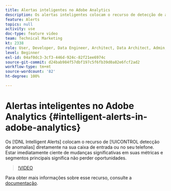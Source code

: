 ```yaml
---
title: Alertas inteligentes no Adobe Analytics
description: Os alertas inteligentes colocam o recurso de detecção de anomalias diretamente na sua caixa de entrada ou no seu telefone. Estar imediatamente ciente de mudanças significativas em suas métricas e segmentos principais significa não perder oportunidades.
feature: Alerts
topics: null
activity: use
doc-type: feature video
team: Technical Marketing
kt: 2338
role: User, Developer, Data Engineer, Architect, Data Architect, Admin, Leader
level: Beginner
exl-id: 04af0dc3-3cf3-446d-924c-82f21ee6974c
source-git-commit: d24bab984f57dbf197c5f6fb39d0a82e6fcf2ad2
workflow-type: tm+mt
source-wordcount: '82'
ht-degree: 100%

---
```


# Alertas inteligentes no Adobe Analytics {#intelligent-alerts-in-adobe-analytics}

Os [!DNL Intelligent Alerts] colocam o recurso de [!UICONTROL detecção de anomalias] diretamente na sua caixa de entrada ou no seu telefone. Estar imediatamente ciente de mudanças significativas em suas métricas e segmentos principais significa não perder oportunidades.

>[!VIDEO](https://video.tv.adobe.com/v/25446/?quality=12&learn=on)

Para obter mais informações sobre esse recurso, consulte a [documentação](https://experienceleague.adobe.com/docs/analytics/analyze/analysis-workspace/virtual-analyst/intelligent-alerts/intellligent-alerts.html?lang=pt-BR).
